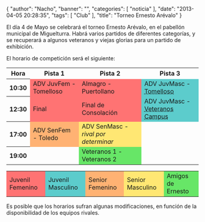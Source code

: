 {
  "author": "Nacho", 
  "banner": "", 
  "categories": [
    "noticia"
  ], 
  "date": "2013-04-05 20:28:35", 
  "tags": [
    "Club"
  ], 
  "title": "Torneo Ernesto Arévalo"
}

El día 4 de Mayo se celebrará el torneo Ernesto Arévalo, en el pabellón municipal de Miguelturra. Habrá varios partidos de diferentes categorías, y se recuperará a algunos veteranos y viejas glorias para un partido de exhibición. 

El horario de competición será el siguiente:

<table>
<tr><th>Hora</th><th>Pista 1</th><th>Pista 2</th><th>Pista 3</th></tr>
<tr>
<th>10:30</th>
<td bgcolor="#ff7373">ADV JuvFem - Tomelloso</td>
<td bgcolor="#ff7373">Almagro - Puertollano</td>
<td bgcolor="#5ccccc">ADV JuvMasc - <acronym <abbr title="No confirmado aún">Tomelloso</abbr></td>
</tr>

<tr>
<th>12:30</th>
<td bgcolor="#ff7373">Final</td>
<td bgcolor="#ff7373">Final de Consolación</td>
<td bgcolor="#5ccccc">ADV JuvMasc - <abbr title="No confirmado aún">Veteranos Campus</abbr></td>
</tr>

<tr>
<th>17:00</th>
<td bgcolor="#ffb273">ADV SenFem - Toledo</td>
<td bgcolor="#ffe773">ADV SenMasc - <em>rival por determinar</em></td>
<td> </td>
</tr>

<tr>
<th>19:00</th>
<td> </td>
<td bgcolor="#67e667">Veteranos 1 - Veteranos 2</td>
<td> </td>
</tr>
</table>

<p/>

<table>
<tr>
<td bgcolor="#ff7373">Juvenil Femenino</td>
<td bgcolor="#5ccccc">Juvenil Masculino</td>
<td bgcolor="#ffb273">Senior Femenino</td>
<td bgcolor="#ffe773">Senior Masculino</td>
<td bgcolor="#67e667">Amigos de Ernesto</td>
</tr>
</table>

Es posible que los horarios sufran algunas modificaciones, en función de la disponibilidad de los equipos rivales.

